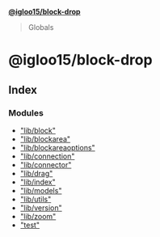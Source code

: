 **[@igloo15/block-drop](README.md)**

> Globals

# @igloo15/block-drop

## Index

### Modules

* ["lib/block"](modules/_lib_block_.md)
* ["lib/blockarea"](modules/_lib_blockarea_.md)
* ["lib/blockareaoptions"](modules/_lib_blockareaoptions_.md)
* ["lib/connection"](modules/_lib_connection_.md)
* ["lib/connector"](modules/_lib_connector_.md)
* ["lib/drag"](modules/_lib_drag_.md)
* ["lib/index"](modules/_lib_index_.md)
* ["lib/models"](modules/_lib_models_.md)
* ["lib/utils"](modules/_lib_utils_.md)
* ["lib/version"](modules/_lib_version_.md)
* ["lib/zoom"](modules/_lib_zoom_.md)
* ["test"](modules/_test_.md)
